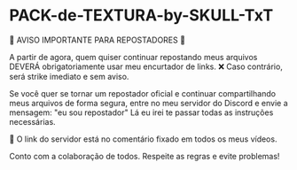 # PACK-de-TEXTURA-by-SKULL-TxT
📢 AVISO IMPORTANTE PARA REPOSTADORES 📢

A partir de agora, quem quiser continuar repostando meus arquivos DEVERÁ obrigatoriamente usar meu encurtador de links.
❌ Caso contrário, será strike imediato e sem aviso.

Se você quer se tornar um repostador oficial e continuar compartilhando meus arquivos de forma segura, entre no meu servidor do Discord e envie a mensagem:
"eu sou repostador"
Lá eu irei te passar todas as instruções necessárias.

🔗 O link do servidor está no comentário fixado em todos os meus vídeos.

Conto com a colaboração de todos. Respeite as regras e evite problemas!
